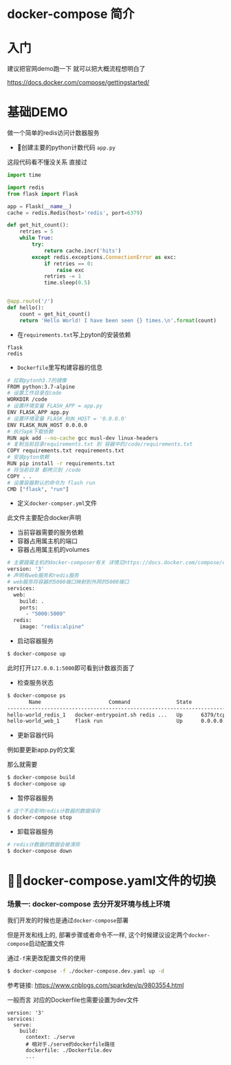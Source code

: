 # docker-compose 简介

# 入门

建议把官网demo跑一下 就可以把大概流程想明白了

https://docs.docker.com/compose/gettingstarted/

# 基础DEMO

做一个简单的redis访问计数器服务

- 创建主要的python计数代码 `app.py`

这段代码看不懂没关系 直接过

```python
import time

import redis
from flask import Flask

app = Flask(__name__)
cache = redis.Redis(host='redis', port=6379)

def get_hit_count():
    retries = 5
    while True:
        try:
            return cache.incr('hits')
        except redis.exceptions.ConnectionError as exc:
            if retries == 0:
                raise exc
            retries -= 1
            time.sleep(0.5)


@app.route('/')
def hello():
    count = get_hit_count()
    return 'Hello World! I have been seen {} times.\n'.format(count)
```

- 在`requirements.txt`写上pyton的安装依赖 

```
flask
redis
```

- `Dockerfile`里写构建容器的信息

```bash
# 拉取pytonh3.7的镜像
FROM python:3.7-alpine
# 设置工作目录在code
WORKDIR /code
# 设置环境变量 FLASH_APP = app.py
ENV FLASK_APP app.py
# 设置环境变量 FLASK_RUN_HOST = '0.0.0.0'
ENV FLASK_RUN_HOST 0.0.0.0
# 执行apk下载依赖
RUN apk add --no-cache gcc musl-dev linux-headers
# 复制当前目录requirements.txt 到 容器中的/code/requirements.txt
COPY requirements.txt requirements.txt
# 安装pyton依赖
RUN pip install -r requirements.txt
# 将当前目录 都拷贝到 /code
COPY . .
# 设置容器默认的命令为 flash run
CMD ["flask", "run"]
```

- 定义`docker-compser.yml`文件

此文件主要配合docker声明

- 当前容器需要的服务依赖
- 容器占用属主机的端口
- 容器占用属主机的volumes


```bash
# 主要跟属主机的docker-composer有关 详情见https://docs.docker.com/compose/compose-file/
version: '3'
# 声明有web服务和redis服务
# web服务将容器的5000端口映射到外网的5000端口
services:
  web:
    build: .
    ports:
      - "5000:5000"
  redis:
    image: "redis:alpine"
```

- 启动容器服务

```bash
$ docker-compose up
```

此时打开`127.0.0.1:5000`即可看到计数器页面了

- 检查服务状态

```bash
$ docker-compose ps
       Name                      Command               State           Ports
-------------------------------------------------------------------------------------
hello-world_redis_1   docker-entrypoint.sh redis ...   Up      6379/tcp
hello-world_web_1     flask run                        Up      0.0.0.0:5000->5000/tcp
```

- 更新容器代码

例如要更新app.py的文案

那么就需要

```bash
$ docker-compose build
$ docker-compose up 
```

- 暂停容器服务

```bash
# 这个不会影响redis计数器的数据保存
$ docker-compose stop
```

- 卸载容器服务

```bash
# redis计数器的数据会被清除
$ docker-compose down
```

# docker-compose.yaml文件的切换

### 场景一: docker-compose 去分开发环境与线上环境

我们开发的时候也是通过`docker-compose`部署 

但是开发和线上的, 部署步骤或者命令不一样, 这个时候建议设定两个`docker-compose`启动配置文件

通过`-f`来更改配置文件的使用

```bash
$ docker-compose -f ./docker-compose.dev.yaml up -d
```

参考链接: https://www.cnblogs.com/sparkdev/p/9803554.html

一般而言 对应的Dockerfile也需要设置为dev文件

```
version: '3'
services:
  serve:
    build: 
      context: ./serve
      # 相对于./serve的dockerfile路径
      dockerfile: ./Dockerfile.dev
      ...
```

